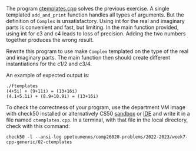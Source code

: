 The program [ctemplates.cpp](ctemplates.cpp) solves the previous exercise.
A single templated `add_and_print` function handles all types of arguments.
But the definition of `Complex` is unsatisfactory. Using int for the real and
imaginary parts is convenient and fast, but limiting. In the main function
provided, using int for c3 and c4 leads to loss of precision. Adding the two
numbers together produces the wrong result.

Rewrite this program to use make `Complex` templated on the type of the real
and imaginary parts. The main function then should create different
instantiations for the c1/2 and c3/4. 

An example of expected output is:
```shell
./ftemplates     
(4+5i) + (9+11i) = (13+16i)
(4.1+5.1i) + (8.9+10.9i) = (13+16i)
```

To check the correctness of your program, use the department VM image with check50 installed or alternatively CS50 [sandbox](sandbox.cs50.io)
or [IDE](ide.cs50.io) and write it in a file named `ctemplates.cpp`. In a
terminal, with that file in the local directory, check with this command:
```shell
check50 -l --ansi-log ppetoumenos/comp26020-problems/2022-2023/week7-cpp-generic/02-ctemplates
```
